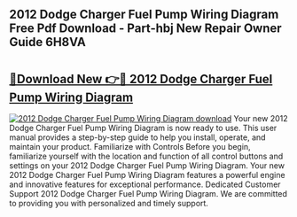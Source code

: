 ## 2012 Dodge Charger Fuel Pump Wiring Diagram Free Pdf Download - Part-hbj New Repair Owner Guide 6H8VA

# <h2><a href="http://dfmz7rw.blite.top/?on=2012+Dodge+Charger+Fuel+Pump+Wiring+Diagram">🔗Download New 👉🔴 2012 Dodge Charger Fuel Pump Wiring Diagram</a></h2>

[![2012 Dodge Charger Fuel Pump Wiring Diagram download](https://i.imgur.com/lujVjoI.png)](http://dfmz7rw.blite.top/?on=2012+Dodge+Charger+Fuel+Pump+Wiring+Diagram)
Your new 2012 Dodge Charger Fuel Pump Wiring Diagram is now ready to use. This user manual provides a step-by-step guide to help you install, operate, and maintain your product. Familiarize with Controls Before you begin, familiarize yourself with the location and function of all control buttons and settings on your 2012 Dodge Charger Fuel Pump Wiring Diagram. Your new 2012 Dodge Charger Fuel Pump Wiring Diagram features a powerful engine and innovative features for exceptional performance. Dedicated Customer Support 2012 Dodge Charger Fuel Pump Wiring Diagram. We are committed to providing you with personalized and timely support.
